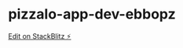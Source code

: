 # pizzalo-app-dev-ebbopz

[Edit on StackBlitz ⚡️](https://stackblitz.com/edit/pizzalo-app-dev-ebbopz)